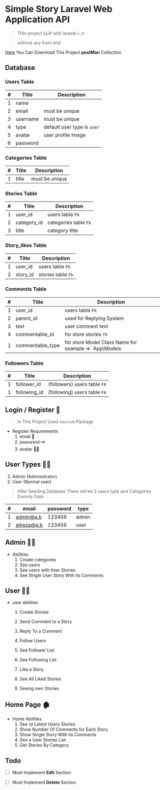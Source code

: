 # Simple Story Laravel Web Application  API

> THis project built with laravel `v.9`

> without any front end

[Here](https://github.com/abbasfisal/Laravel-Story-Web-Application/blob/main/Story.postman_collection_V1.json) You Can Download This Project **postMan** Collection
## Database 

### Users Table

|#|Title|Description|
|---|---|---|
|1|name||
|2|email|must be unique|
|3|username|must be unique|
|4|type|default user type is `user`|
|5|avatar|user profile image|
|6|password|

### Categories Table

|#|Title|Description|
|---|---|---|
|1|title|must be unique|

### Stories Table

|#|Title|Description|
|---|---|---|
|1|user_id|users table `Fk`|
|2|category_id|categories table `Fk`|
|3|title|category title|

### Story_likes Table

|#|Title|Description|
|---|---|---|
|1|user_id|users table `Fk`|
|2|story_id|stories table `Fk`|


### Comments Table

|#|Title|Description|
|---|---|---|
|1|user_id|users table `Fk`|
|2|parent_id|used for Replying System|
|3|text|user comment text|
|4|commentable_id|for store stories `fk`|
|1|commentable_type|for store Model Class Name for example => `App\Models|Story`|


### Followers Table

|#|Title|Description|
|---|---|---|
|1|follower_id|(followers) users table `Fk`|
|1|following_id|(following) users table `Fk`|


<a name="loginregister"></a>
## Login / Register :key:

> In This Project Used `Sanctum` Package

- Register Requirements
    1. email :email:
    2. password :old_key:
    3. avatar :blond_haired_man:

<a name="usertype"></a>

## User Types :male_detective:

1. Admin (Administrator)
2. User (Normal user)

> After Seeding Database There will be 2 users type and Categories Dummy Data

|#|email|password|type
|---|---|---|---|
|1|admin@a.b|123456|admin
|2|alireza@a.b|123456|user


<a name="admin"></a>

## Admin :man_technologist:

- Abilities
    1. Create categories
    2. See users
    3. See users with thier Stories
    4. See Single User Story With its Comments

<a name="user"></a>

## User :raising_hand_man:

- user abilities
    1. Create Stories
    2. Send Comment to a Story
    3. Reply To a Comment
    4. Follow Users
    5. See Follower List
    6. See Following List
    7. Like a Story
    8. See All Liked Stories

    5. Seeing own Stories

<a name="home"></a>

## Home Page :derelict_house:

- Home Abilities
    1. See  `10` Latest Users Stories
    2. Show Number Of Comments for Each Story
    3. Show Single Story With its Comments
    4. See a User Stories List
    5. Get Stories By Category
    


## Todo
    
- [ ] Must Implement <b>Edit</b> Section 
- [ ]  Must Implement <b> Delete </b> Section
    
    
